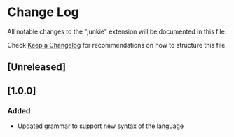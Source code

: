 # Change Log

All notable changes to the "junkie" extension will be documented in this file.

Check [Keep a Changelog](http://keepachangelog.com/) for recommendations on how to structure this file.

## [Unreleased]


## [1.0.0]
### Added 
- Updated grammar to support new syntax of the language
